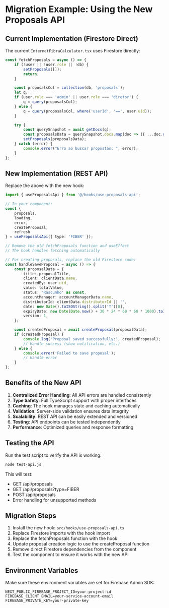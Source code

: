 # Migration Example: Using the New Proposals API

## Current Implementation (Firestore Direct)

The current `InternetFibraCalculator.tsx` uses Firestore directly:

```typescript
const fetchProposals = async () => {
    if (!user || !user.role || !db) {
        setProposals([]);
        return;
    }

    const proposalsCol = collection(db, 'proposals');
    let q;
    if (user.role === 'admin' || user.role === 'diretor') {
        q = query(proposalsCol);
    } else {
        q = query(proposalsCol, where('userId', '==', user.uid));
    }

    try {
        const querySnapshot = await getDocs(q);
        const proposalsData = querySnapshot.docs.map(doc => ({ ...doc.data(), id: doc.id } as Proposal));
        setProposals(proposalsData);
    } catch (error) {
        console.error("Erro ao buscar propostas: ", error);
    }
};
```

## New Implementation (REST API)

Replace the above with the new hook:

```typescript
import { useProposalsApi } from '@/hooks/use-proposals-api';

// In your component:
const { 
    proposals, 
    loading, 
    error, 
    createProposal,
    refresh 
} = useProposalsApi({ type: 'FIBER' });

// Remove the old fetchProposals function and useEffect
// The hook handles fetching automatically

// For creating proposals, replace the old Firestore code:
const handleSaveProposal = async () => {
    const proposalData = {
        title: proposalTitle,
        client: clientData.name,
        createdBy: user.uid,
        value: totalValue,
        status: 'Rascunho' as const,
        accountManager: accountManagerData.name,
        distributorId: clientData.distributorId || '',
        date: new Date().toISOString().split('T')[0],
        expiryDate: new Date(Date.now() + 30 * 24 * 60 * 60 * 1000).toISOString().split('T')[0],
        version: 1,
    };

    const createdProposal = await createProposal(proposalData);
    if (createdProposal) {
        console.log('Proposal saved successfully:', createdProposal);
        // Handle success (show notification, etc.)
    } else {
        console.error('Failed to save proposal');
        // Handle error
    }
};
```

## Benefits of the New API

1. **Centralized Error Handling**: All API errors are handled consistently
2. **Type Safety**: Full TypeScript support with proper interfaces
3. **Caching**: The hook manages state and caching automatically
4. **Validation**: Server-side validation ensures data integrity
5. **Scalability**: REST API can be easily extended and versioned
6. **Testing**: API endpoints can be tested independently
7. **Performance**: Optimized queries and response formatting

## Testing the API

Run the test script to verify the API is working:

```bash
node test-api.js
```

This will test:
- GET /api/proposals
- GET /api/proposals?type=FIBER
- POST /api/proposals
- Error handling for unsupported methods

## Migration Steps

1. Install the new hook: `src/hooks/use-proposals-api.ts`
2. Replace Firestore imports with the hook import
3. Replace the fetchProposals function with the hook
4. Update proposal creation logic to use the createProposal function
5. Remove direct Firestore dependencies from the component
6. Test the component to ensure it works with the new API

## Environment Variables

Make sure these environment variables are set for Firebase Admin SDK:

```env
NEXT_PUBLIC_FIREBASE_PROJECT_ID=your-project-id
FIREBASE_CLIENT_EMAIL=your-service-account-email
FIREBASE_PRIVATE_KEY=your-private-key
```